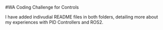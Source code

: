 #WA Coding Challenge for Controls

I have added indivudial README files in both folders, detailing more about my experiences with PID Controllers and ROS2. 
